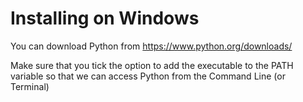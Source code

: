 ---
---

# Installing on Windows

You can download Python from https://www.python.org/downloads/

Make sure that you tick the option to add the executable to the PATH variable so that we can access 
Python from the Command Line (or Terminal)
